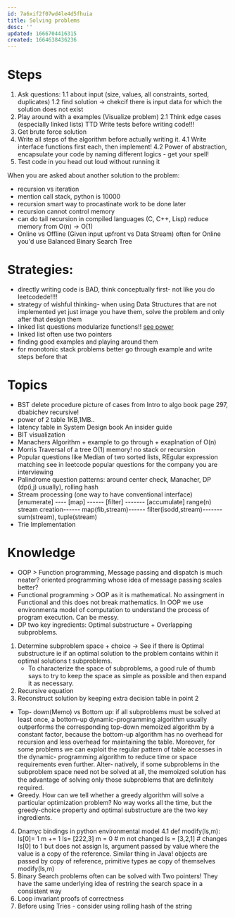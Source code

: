 ```yaml
---
id: 7a6xif2f07wd4le4d5fhuia
title: Solving problems
desc: ''
updated: 1666704416315
created: 1664638436236
---
```


# Steps
1.  Ask questions:
    1.1 about input (size, values, all constraints, sorted, duplicates)
    1.2 find solution -> chekcif there is input data for which the solution does not exist
2. Play around with a examples (Visualize problem)
    2.1 Think edge cases (especially linked lists)
TTD Write tests before writing code!!!
3. Get brute force solution
4. Write all steps of the algorithm before actually writing it.
    4.1 Write interface functions first each, then implement!
    4.2 Power of abstraction, encapsulate your code by naming
             different  logics - get your spell!
5. Test code in you head out loud without running it


When you are asked about another solution to the problem:
- recursion vs iteration
- mention call stack, python is 10000 
- recursion smart way to procastinate work to be done later
- recursion cannot control memory
- can do tail recursion in compiled languages (C, C++, Lisp) reduce memory from O(n) -> O(1)
- Online vs Offline (Given input upfront vs Data Stream) often for Online you'd use Balanced Binary Search Tree

# Strategies:
- directly writing code is BAD, think conceptually first- not like you do leetcodede!!!!
- strategy of wishful thinking- when using Data Structures that are not implemented yet just image you have them, solve the problem and only after that design them
- linked list questions modularize functions!! [see power](https://leetcode.com/problems/remove-duplicates-from-sorted-list-ii/submissions/)
- linked list often use two pointers
-  finding good examples and playing around them
- for monotonic stack problems better go through example and write steps before that

# Topics
- BST delete procedure picture of cases from Intro to algo book page 297, dbabichev recursive!
- power of 2 table 1KB,1MB..
- latency table in System Design book An insider guide
- BIT visualization
- Manachers Algorithm + example to go through + exaplnation of O(n)
- Morris Traversal of a tree O(1) memory! no stack or recursion
- Popular questions like Median of two sorted lists, REgular expression matching 
see in leetcode popular questions for the company you are interviewing
- Palindrome question patterns: around center check, Manacher, DP (dp(i,j) usually), rolling hash
-  Stream processing (one way to have conventional interface)
[enumerate] ---- [map] ------ [filter] ------- [accumulate]
range(n)            
stream creation------ map(fib,stream)------ filter(isodd,stream)-------sum(stream), tuple(stream)
- Trie Implementation

# Knowledge
- OOP > Function programming,  Message passing and dispatch is much neater?
oriented programming whose idea of message passing scales better?
- Functional programming > OOP as it is mathematical. No assingment in Functional
    and this does not break mathematics. In OOP we use environmenta model of
    computation to understand the process of program execution. Can be messy.
- DP two key ingredients: Optimal substructure + Overlapping subproblems.
 1. Determine subproblem space + choice -> See if there is Optimal substructure
    ie if an optimal solution to the problem contains within it optimal solutions t subproblems.
    - To characterize the space of subproblems, a good rule of thumb says to try to
    keep the space as simple as possible and then expand it as necessary.
2. Recursive equation
3. Reconstruct solution by keeping extra decision table in point 2
- Top- down(Memo) vs Bottom up:
    if all subproblems must be solved at least once, a bottom-up
    dynamic-programming algorithm usually outperforms the corresponding top-down
    memoized algorithm by a constant factor, because the bottom-up algorithm has no
    overhead for recursion and less overhead for maintaining the table. Moreover, for
    some problems we can exploit the regular pattern of table accesses in the dynamic-
    programming algorithm to reduce time or space requirements even further. Alter-
    natively, if some subproblems in the subproblem space need not be solved at all,
    the memoized solution has the advantage of solving only those subproblems that
    are deﬁnitely required.
- Greedy. How can we tell whether a greedy algorithm will solve a particular 
    optimization problem? No way works all the time, but the greedy-choice property 
    and optimal substructure are the two key ingredients.
4. Dnamyc bindings in python environmental model
    4.1 def modify(ls,m):
                ls[0]= 1
                m += 1
                ls= [222,3]
            m = 0 # m not changed
            ls = [3,2,1] # changes ls[0] to 1 but does not assign ls, argument  passed by value
            where the value is a copy of the reference. Similar thing in Java!
            objects are passed by copy of reference, primitive types ae copy of themselves
            modify(ls,m)
5. Binary Search problems often can be solved with Two pointers! They have the same underlying idea of restring the search space in a consistent way
6. Loop invariant proofs of correctness
7. Before using Tries - consider using rolling hash of the string
